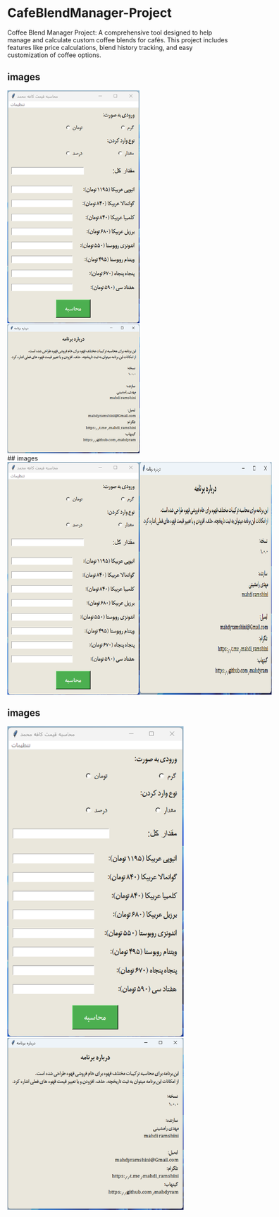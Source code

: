 # CafeBlendManager-Project
Coffee Blend Manager Project: A comprehensive tool designed to help manage and calculate custom coffee blends for cafés. This project includes features like price calculations, blend history tracking, and easy customization of coffee options.
## images

<div>
    <img src="images/coffee_image_1.png" alt="Coffee Image 1" width="300" style="display:inline-block; margin-right:10px;"/>
    <img src="images/coffee_image_2.png" alt="Coffee Image 2" width="300" style="display:inline-block;"/>
</div>
## images

<div style="display: flex; justify-content: space-around;">
    <img src="Images/coffee_image_1.png" alt="Coffee Image 1" width="300"/>
    <img src="Images/coffee_image_2.png" alt="Coffee Image 2" width="300"/>
</div>

## images

<img src="Images/coffee_image_1.png" alt="Coffee Image 1" width="400"/>
<img src="Images/coffee_image_2.png" alt="Coffee Image 2" width="400"/>
